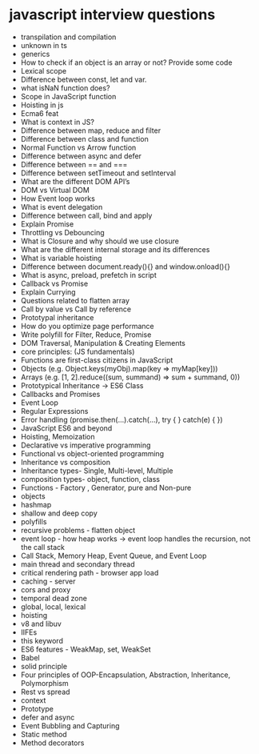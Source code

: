 # javascript interview questions

- transpilation and compilation
- unknown in ts
- generics
- How to check if an object is an array or not? Provide some code
- Lexical scope
- Difference between const, let and var.
- what isNaN function does?
- Scope in JavaScript function
- Hoisting in js
- Ecma6 feat
- What is context in JS?
- Difference between map, reduce and filter
- Difference between class and function
- Normal Function vs Arrow function
- Difference between async and defer
- Difference between == and ===
- Difference between setTimeout and setInterval
- What are the different DOM API’s
- DOM vs Virtual DOM
- How Event loop works
- What is event delegation
- Difference between call, bind and apply
- Explain Promise
- Throttling vs Debouncing
- What is Closure and why should we use closure
- What are the different internal storage and its differences
- What is variable hoisting
- Difference between document.ready(){} and window.onload(){}
- What is async, preload, prefetch in script
- Callback vs Promise
- Explain Currying
- Questions related to flatten array
- Call by value vs Call by reference
- Prototypal inheritance
- How do you optimize page performance
- Write polyfill for Filter, Reduce, Promise
- DOM Traversal, Manipulation & Creating Elements
- core principles: (JS fundamentals)
- Functions are first-class citizens in JavaScript
- Objects (e.g. Object.keys(myObj).map(key => myMap[key]))
- Arrays (e.g. [1, 2].reduce((sum, summand) => sum + summand, 0))
- Prototypical Inheritance -> ES6 Class
- Callbacks and Promises
- Event Loop
- Regular Expressions
- Error handling (promise.then(...).catch(...), try { } catch(e) { })
- JavaScript ES6 and beyond
- Hoisting, Memoization
- Declarative vs imperative programming
- Functional vs object-oriented programming
- Inheritance vs composition  
- Inheritance types- Single, Multi-level, Multiple
- composition types- object, function, class
- Functions - Factory , Generator, pure and Non-pure
- objects
- hashmap
- shallow and deep copy
- polyfills
- recursive problems - flatten object
- event loop - how heap works  -> event loop handles the recursion, not the call stack
- Call Stack, Memory Heap, Event Queue, and Event Loop
- main thread and secondary thread
- critical rendering path - browser app load
- caching - server
- cors and proxy
- temporal dead zone
- global, local, lexical
- hoisting
- v8 and libuv
- IIFEs
- this keyword
- ES6 features - WeakMap, set, WeakSet
- Babel
- solid principle
- Four principles of OOP-Encapsulation, Abstraction, Inheritance, Polymorphism
- Rest vs spread
- context
- Prototype
- defer and async
- Event Bubbling and Capturing
- Static method
- Method decorators